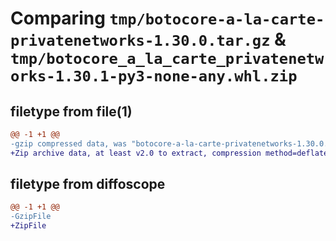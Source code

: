 # Comparing `tmp/botocore-a-la-carte-privatenetworks-1.30.0.tar.gz` & `tmp/botocore_a_la_carte_privatenetworks-1.30.1-py3-none-any.whl.zip`

## filetype from file(1)

```diff
@@ -1 +1 @@
-gzip compressed data, was "botocore-a-la-carte-privatenetworks-1.30.0.tar", last modified: Tue Jul  4 01:44:52 2023, max compression
+Zip archive data, at least v2.0 to extract, compression method=deflate
```

## filetype from diffoscope

```diff
@@ -1 +1 @@
-GzipFile
+ZipFile
```

